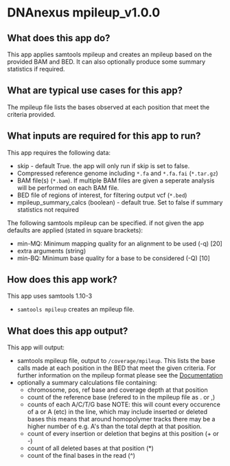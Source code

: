 # DNAnexus mpileup_v1.0.0
## What does this app do?
This app applies samtools mpileup and creates an mpileup based on the provided BAM and BED.
It can also optionally produce some summary statistics if required.

## What are typical use cases for this app?
The mpileup file lists the bases observed at each position that meet the criteria provided.

## What inputs are required for this app to run?
This app requires the following data:
-	skip - default True. the app will only run if skip is set to false.
-	Compressed reference genome including `*.fa` and `*.fa.fai` (`*.tar.gz`)
-	BAM file(s) (`*.bam`). If multiple BAM files are given a seperate analysis will be performed on each BAM file.
-	BED file of regions of interest, for filtering output vcf (`*.bed`) 
-	mpileup_summary_calcs (boolean) - default true. Set to false if summary statistics not required

The following samtools mpileup can be specified. if not given the app defaults are applied (stated in square brackets):
-	min-MQ: Minimum mapping quality for an alignment to be used (-q) [20]
-	extra arguments (string)
-	min-BQ: Minimum base quality for a base to be considered (-Q) [10]

## How does this app work?
This app uses samtools 1.10-3

-	`samtools mpileup` creates an mpileup file.

## What does this app output?
This app will output:
-	samtools mpileup file, output to `/coverage/mpileup`. This lists the base calls made at each position in the BED that meet the given criteria.
For further information on the mpileup format please see the [Documentation](http://www.htslib.org/doc/samtools-mpileup.html)
-	optionally a summary calculations file containing:
    - chromosome, pos, ref base and coverage depth at that position
    - count of the reference base (refered to in the mpileup file as . or ,)
    - counts of each A/C/T/G base NOTE: this will count every occurence of a or A (etc) in the line, which may include inserted or deleted bases
    this means that around homopolymer tracks there may be a higher number of e.g. A's than the total depth at that position.
    - count of every insertion or deletion that begins at this position (+ or -)
    - count of all deleted bases at that position (*)
    - count of the final bases in the read (^)
